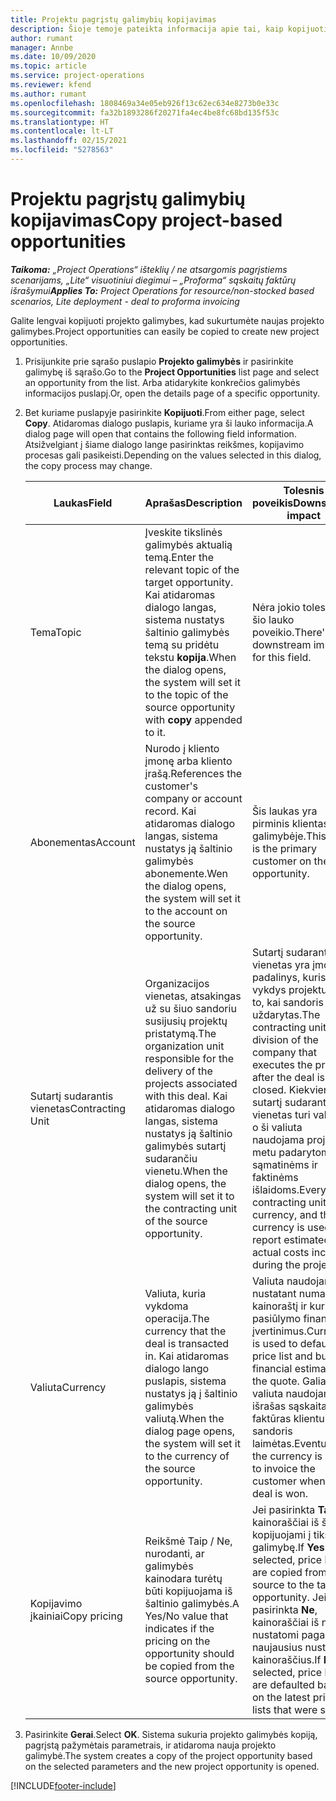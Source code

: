 ```yaml
---
title: Projektu pagrįstų galimybių kopijavimas
description: Šioje temoje pateikta informacija apie tai, kaip kopijuoti projektu pagrįstas galimybes programoje „Project Operations“.
author: rumant
manager: Annbe
ms.date: 10/09/2020
ms.topic: article
ms.service: project-operations
ms.reviewer: kfend
ms.author: rumant
ms.openlocfilehash: 1808469a34e05eb926f13c62ec634e8273b0e33c
ms.sourcegitcommit: fa32b1893286f20271fa4ec4be8fc68bd135f53c
ms.translationtype: HT
ms.contentlocale: lt-LT
ms.lasthandoff: 02/15/2021
ms.locfileid: "5278563"
---
```

# <a name="copy-project-based-opportunities"></a><span data-ttu-id="8639a-103">Projektu pagrįstų galimybių kopijavimas</span><span class="sxs-lookup"><span data-stu-id="8639a-103">Copy project-based opportunities</span></span>

<span data-ttu-id="8639a-104">_**Taikoma:** „Project Operations“ išteklių / ne atsargomis pagrįstiems scenarijams, „Lite“ visuotiniui diegimui – „Proforma“ sąskaitų faktūrų išrašymui_</span><span class="sxs-lookup"><span data-stu-id="8639a-104">_**Applies To:** Project Operations for resource/non-stocked based scenarios, Lite deployment - deal to proforma invoicing_</span></span>


<span data-ttu-id="8639a-105">Galite lengvai kopijuoti projekto galimybes, kad sukurtumėte naujas projekto galimybes.</span><span class="sxs-lookup"><span data-stu-id="8639a-105">Project opportunities can easily be copied to create new project opportunities.</span></span> 

1. <span data-ttu-id="8639a-106">Prisijunkite prie sąrašo puslapio **Projekto galimybės** ir pasirinkite galimybę iš sąrašo.</span><span class="sxs-lookup"><span data-stu-id="8639a-106">Go to the **Project Opportunities** list page and select an opportunity from the list.</span></span> <span data-ttu-id="8639a-107">Arba atidarykite konkrečios galimybės informacijos puslapį.</span><span class="sxs-lookup"><span data-stu-id="8639a-107">Or, open the details page of a specific opportunity.</span></span> 
2. <span data-ttu-id="8639a-108">Bet kuriame puslapyje pasirinkite **Kopijuoti**.</span><span class="sxs-lookup"><span data-stu-id="8639a-108">From either page, select **Copy**.</span></span> <span data-ttu-id="8639a-109">Atidaromas dialogo puslapis, kuriame yra ši lauko informacija.</span><span class="sxs-lookup"><span data-stu-id="8639a-109">A dialog page will open that contains the following field information.</span></span> <span data-ttu-id="8639a-110">Atsižvelgiant į šiame dialogo lange pasirinktas reikšmes, kopijavimo procesas gali pasikeisti.</span><span class="sxs-lookup"><span data-stu-id="8639a-110">Depending on the values selected in this dialog, the copy process may change.</span></span>

    | <span data-ttu-id="8639a-111">**Laukas**</span><span class="sxs-lookup"><span data-stu-id="8639a-111">**Field**</span></span> | <span data-ttu-id="8639a-112">**Aprašas**</span><span class="sxs-lookup"><span data-stu-id="8639a-112">**Description**</span></span> | <span data-ttu-id="8639a-113">**Tolesnis poveikis**</span><span class="sxs-lookup"><span data-stu-id="8639a-113">**Downstream impact**</span></span> |
    | --- | --- | --- |
    | <span data-ttu-id="8639a-114">Tema</span><span class="sxs-lookup"><span data-stu-id="8639a-114">Topic</span></span> | <span data-ttu-id="8639a-115">Įveskite tikslinės galimybės aktualią temą.</span><span class="sxs-lookup"><span data-stu-id="8639a-115">Enter the relevant topic of the target opportunity.</span></span> <span data-ttu-id="8639a-116">Kai atidaromas dialogo langas, sistema nustatys šaltinio galimybės temą su pridėtu tekstu **kopija**.</span><span class="sxs-lookup"><span data-stu-id="8639a-116">When the dialog opens, the system will set it to the topic of the source opportunity with **copy** appended to it.</span></span> | <span data-ttu-id="8639a-117">Nėra jokio tolesnio šio lauko poveikio.</span><span class="sxs-lookup"><span data-stu-id="8639a-117">There's no downstream impact for this field.</span></span> |
    | <span data-ttu-id="8639a-118">Abonementas</span><span class="sxs-lookup"><span data-stu-id="8639a-118">Account</span></span> | <span data-ttu-id="8639a-119">Nurodo į kliento įmonę arba kliento įrašą.</span><span class="sxs-lookup"><span data-stu-id="8639a-119">References the customer's company or account record.</span></span> <span data-ttu-id="8639a-120">Kai atidaromas dialogo langas, sistema nustatys ją šaltinio galimybės abonemente.</span><span class="sxs-lookup"><span data-stu-id="8639a-120">Wen the dialog opens, the system will set it to the account on the source opportunity.</span></span> | <span data-ttu-id="8639a-121">Šis laukas yra pirminis klientas galimybėje.</span><span class="sxs-lookup"><span data-stu-id="8639a-121">This field is the primary customer on the opportunity.</span></span> |
    | <span data-ttu-id="8639a-122">Sutartį sudarantis vienetas</span><span class="sxs-lookup"><span data-stu-id="8639a-122">Contracting Unit</span></span> | <span data-ttu-id="8639a-123">Organizacijos vienetas, atsakingas už su šiuo sandoriu susijusių projektų pristatymą.</span><span class="sxs-lookup"><span data-stu-id="8639a-123">The organization unit responsible for the delivery of the projects associated with this deal.</span></span> <span data-ttu-id="8639a-124">Kai atidaromas dialogo langas, sistema nustatys ją šaltinio galimybės sutartį sudarančiu vienetu.</span><span class="sxs-lookup"><span data-stu-id="8639a-124">When the dialog opens, the system will set it to the contracting unit of the source opportunity.</span></span> | <span data-ttu-id="8639a-125">Sutartį sudarantis vienetas yra įmonės padalinys, kuris vykdys projektus po to, kai sandoris bus uždarytas.</span><span class="sxs-lookup"><span data-stu-id="8639a-125">The contracting unit is the division of the company that executes the projects after the deal is closed.</span></span> <span data-ttu-id="8639a-126">Kiekvienas sutartį sudarantis vienetas turi valiutą, o ši valiuta naudojama projekto metu padarytoms sąmatinėms ir faktinėms išlaidoms.</span><span class="sxs-lookup"><span data-stu-id="8639a-126">Every contracting unit has a currency, and this currency is used to report estimated and actual costs incurred during the project.</span></span> |
    | <span data-ttu-id="8639a-127">Valiuta</span><span class="sxs-lookup"><span data-stu-id="8639a-127">Currency</span></span> | <span data-ttu-id="8639a-128">Valiuta, kuria vykdoma operacija.</span><span class="sxs-lookup"><span data-stu-id="8639a-128">The currency that the deal is transacted in.</span></span> <span data-ttu-id="8639a-129">Kai atidaromas dialogo lango puslapis, sistema nustatys ją į šaltinio galimybės valiutą.</span><span class="sxs-lookup"><span data-stu-id="8639a-129">When the dialog page opens, the system will set it to the currency of the source opportunity.</span></span> | <span data-ttu-id="8639a-130">Valiuta naudojama nustatant numatytąjį kainoraštį ir kuriant pasiūlymo finansinius įvertinimus.</span><span class="sxs-lookup"><span data-stu-id="8639a-130">Currency is used to default a price list and build financial estimates on the quote.</span></span> <span data-ttu-id="8639a-131">Galiausiai valiuta naudojama išrašas sąskaitas faktūras klientui, kai sandoris laimėtas.</span><span class="sxs-lookup"><span data-stu-id="8639a-131">Eventually, the currency is used to invoice the customer when the deal is won.</span></span> |
    | <span data-ttu-id="8639a-132">Kopijavimo įkainiai</span><span class="sxs-lookup"><span data-stu-id="8639a-132">Copy pricing</span></span> | <span data-ttu-id="8639a-133">Reikšmė Taip / Ne, nurodanti, ar galimybės kainodara turėtų būti kopijuojama iš šaltinio galimybės.</span><span class="sxs-lookup"><span data-stu-id="8639a-133">A Yes/No value that indicates if the pricing on the opportunity should be copied from the source opportunity.</span></span> | <span data-ttu-id="8639a-134">Jei pasirinkta **Taip**, kainoraščiai iš šaltinio kopijuojami į tikslinę galimybę.</span><span class="sxs-lookup"><span data-stu-id="8639a-134">If **Yes** is selected, price lists are copied from the source to the target opportunity.</span></span> <span data-ttu-id="8639a-135">Jei pasirinkta **Ne**, kainoraščiai iš naujo nustatomi pagal naujausius nustatytus kainoraščius.</span><span class="sxs-lookup"><span data-stu-id="8639a-135">If **No** is selected, price lists are defaulted based on the latest price lists that were set up.</span></span> |

3. <span data-ttu-id="8639a-136">Pasirinkite **Gerai**.</span><span class="sxs-lookup"><span data-stu-id="8639a-136">Select **OK**.</span></span> <span data-ttu-id="8639a-137">Sistema sukuria projekto galimybės kopiją, pagrįstą pažymėtais parametrais, ir atidaroma nauja projekto galimybė.</span><span class="sxs-lookup"><span data-stu-id="8639a-137">The system creates a copy of the project opportunity based on the selected parameters and the new project opportunity is opened.</span></span>


[!INCLUDE[footer-include](../includes/footer-banner.md)]